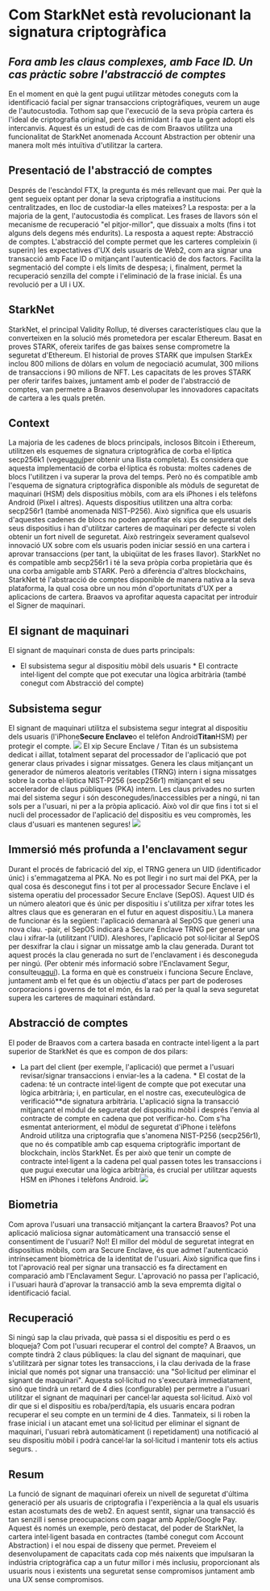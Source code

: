 # Com StarkNet està revolucionant la signatura criptogràfica
## *Fora amb les claus complexes, amb Face ID. Un cas pràctic sobre l'abstracció de comptes*
En el moment en què la gent pugui utilitzar mètodes coneguts com la identificació facial per signar transaccions criptogràfiques, veurem un auge de l'autocustodia. Tothom sap que l'execució de la seva pròpia cartera és l'ideal de criptografia original, però és intimidant i fa que la gent adopti els intercanvis. Aquest és un estudi de cas de com Braavos utilitza una funcionalitat de StarkNet anomenada Account Abstraction per obtenir una manera molt més intuïtiva d'utilitzar la cartera.
## Presentació de l'abstracció de comptes
Després de l'escàndol FTX, la pregunta és més rellevant que mai. Per què la gent segueix optant per donar la seva criptografia a institucions centralitzades, en lloc de custodiar-la elles mateixes? La resposta: per a la majoria de la gent, l'autocustodia és complicat. Les frases de llavors són el mecanisme de recuperació "el pitjor-millor", que dissuaix a molts (fins i tot alguns dels degens més endurits). La resposta a aquest repte: Abstracció de comptes. L'abstracció del compte permet que les carteres compleixin (i superin) les expectatives d'UX dels usuaris de Web2, com ara signar una transacció amb Face ID o mitjançant l'autenticació de dos factors. Facilita la segmentació del compte i els límits de despesa; i, finalment, permet la recuperació senzilla del compte i l'eliminació de la frase inicial. És una revolució per a UI i UX.
## StarkNet
StarkNet, el principal Validity Rollup, té diverses característiques clau que la converteixen en la solució més prometedora per escalar Ethereum. Basat en proves STARK, ofereix tarifes de gas baixes sense comprometre la seguretat d'Ethereum. El historial de proves STARK que impulsen StarkEx inclou 800 milions de dòlars en volum de negociació acumulat, 300 milions de transaccions i 90 milions de NFT. Les capacitats de les proves STARK per oferir tarifes baixes, juntament amb el poder de l'abstracció de comptes, van permetre a Braavos desenvolupar les innovadores capacitats de cartera a les quals pretén.
## Context
La majoria de les cadenes de blocs principals, inclosos Bitcoin i Ethereum, utilitzen els esquemes de signatura criptogràfica de corba el·líptica secp256k1 (vegeu[aquí](http://ethanfast.com/top-crypto.html)per obtenir una llista completa). Es considera que aquesta implementació de corba el·líptica és robusta: moltes cadenes de blocs l'utilitzen i va superar la prova del temps. Però no és compatible amb l'esquema de signatura criptogràfica disponible als mòduls de seguretat de maquinari (HSM) dels dispositius mòbils, com ara els iPhones i els telèfons Android (Pixel i altres). Aquests dispositius utilitzen una altra corba: secp256r1 (també anomenada NIST-P256). Això significa que els usuaris d'aquestes cadenes de blocs no poden aprofitar els xips de seguretat dels seus dispositius i han d'utilitzar carteres de maquinari per defecte si volen obtenir un fort nivell de seguretat. Això restringeix severament qualsevol innovació UX sobre com els usuaris poden iniciar sessió en una cartera i aprovar transaccions (per tant, la ubiqüitat de les frases llavor). StarkNet no és compatible amb secp256r1 i té la seva pròpia corba propietària que és una corba amigable amb STARK. Però a diferència d'altres blockchains, StarkNet té l'abstracció de comptes disponible de manera nativa a la seva plataforma, la qual cosa obre un nou món d'oportunitats d'UX per a aplicacions de cartera. Braavos va aprofitar aquesta capacitat per introduir el Signer de maquinari.
## El signant de maquinari
El signant de maquinari consta de dues parts principals:
* El subsistema segur al dispositiu mòbil dels usuaris * El contracte intel·ligent del compte que pot executar una lògica arbitrària (també conegut com Abstracció del compte)
## Subsistema segur
El signant de maquinari utilitza el subsistema segur integrat al dispositiu dels usuaris (l'iPhone**Secure Enclave**o el telèfon Android**Titan**HSM) per protegir el compte. ![](https://miro.medium.com/max/1400/0*EPm8q10ykvFGnvcv) El xip Secure Enclave / Titan és un subsistema dedicat i aïllat, totalment separat del processador de l'aplicació que pot generar claus privades i signar missatges. Genera les claus mitjançant un generador de números aleatoris veritables (TRNG) intern i signa missatges sobre la corba el·líptica NIST-P256 (secp256r1) mitjançant el seu accelerador de claus públiques (PKA) intern. Les claus privades no surten mai del sistema segur i són desconegudes/inaccessibles per a ningú, ni tan sols per a l'usuari, ni per a la pròpia aplicació. Això vol dir que fins i tot si el nucli del processador de l'aplicació del dispositiu es veu compromès, les claus d'usuari es mantenen segures! ![](https://miro.medium.com/max/1400/0*yHJ--fK8keNdTci8)
## Immersió més profunda a l'enclavament segur
Durant el procés de fabricació del xip, el TRNG genera un UID (identificador únic) i s'emmagatzema al PKA. No es pot llegir i no surt mai del PKA, per la qual cosa és desconegut fins i tot per al processador Secure Enclave i el sistema operatiu del processador Secure Enclave (SepOS). Aquest UID és un número aleatori que és únic per dispositiu i s'utilitza per xifrar totes les altres claus que es generaran en el futur en aquest dispositiu.\ La manera de funcionar és la següent: l'aplicació demanarà al SepOS que generi una nova clau. -pair, el SepOS indicarà a Secure Enclave TRNG per generar una clau i xifrar-la (utilitzant l'UID). Aleshores, l'aplicació pot sol·licitar al SepOS per desxifrar la clau i signar un missatge amb la clau generada. Durant tot aquest procés la clau generada no surt de l'enclavament i és desconeguda per ningú. (Per obtenir més informació sobre l'Enclavament Segur, consulteu[aquí](https://support.apple.com/en-il/guide/security/sec59b0b31ff/web)). La forma en què es construeix i funciona Secure Enclave, juntament amb el fet que és un objectiu d'atacs per part de poderoses corporacions i governs de tot el món, és la raó per la qual la seva seguretat supera les carteres de maquinari estàndard.
## Abstracció de comptes
El poder de Braavos com a cartera basada en contracte intel·ligent a la part superior de StarkNet és que es compon de dos pilars:
* La part del client (per exemple, l'aplicació) que permet a l'usuari revisar/signar transaccions i enviar-les a la cadena. * El costat de la cadena: té un contracte intel·ligent de compte que pot executar una lògica arbitrària; i, en particular, en el nostre cas, executeu</strong>lògica de verificació**de signatura arbitrària. L'aplicació signa la transacció mitjançant el mòdul de seguretat del dispositiu mòbil i després l'envia al contracte de compte en cadena que pot verificar-ho. Com s'ha esmentat anteriorment, el mòdul de seguretat d'iPhone i telèfons Android utilitza una criptografia que s'anomena NIST-P256 (secp256r1), que no és compatible amb cap esquema criptogràfic important de blockchain, inclòs StarkNet. És per això que tenir un compte de contracte intel·ligent a la cadena pel qual passen totes les transaccions i que pugui executar una lògica arbitrària, és crucial per utilitzar aquests HSM en iPhones i telèfons Android. ![](https://miro.medium.com/max/1400/0*1gItqYMJgmpu_fXc)</li> </ul>
## Biometria
Com aprova l'usuari una transacció mitjançant la cartera Braavos? Pot una aplicació maliciosa signar automàticament una transacció sense el consentiment de l'usuari? No!! El millor del mòdul de seguretat integrat en dispositius mòbils, com ara Secure Enclave, és que admet l'autenticació intrínsecament biomètrica de la identitat de l'usuari. Això significa que fins i tot l'aprovació real per signar una transacció es fa directament en comparació amb l'Enclavament Segur. L'aprovació no passa per l'aplicació, i l'usuari haurà d'aprovar la transacció amb la seva empremta digital o identificació facial.
## Recuperació
Si ningú sap la clau privada, què passa si el dispositiu es perd o es bloqueja? Com pot l'usuari recuperar el control del compte? A Braavos, un compte tindrà 2 claus públiques: la clau del signant de maquinari, que s'utilitzarà per signar totes les transaccions, i la clau derivada de la frase inicial que només pot signar una transacció: una "Sol·licitud per eliminar el signant de maquinari". Aquesta sol·licitud no s'executarà immediatament, sinó que tindrà un retard de 4 dies (configurable) per permetre a l'usuari utilitzar el signant de maquinari per cancel·lar aquesta sol·licitud. Això vol dir que si el dispositiu es roba/perd/tapia, els usuaris encara podran recuperar el seu compte en un termini de 4 dies. Tanmateix, si li roben la frase inicial i un atacant emet una sol·licitud per eliminar el signant de maquinari, l'usuari rebrà automàticament (i repetidament) una notificació al seu dispositiu mòbil i podrà cancel·lar la sol·licitud i mantenir tots els actius segurs. .
## Resum
La funció de signant de maquinari ofereix un nivell de seguretat d'última generació per als usuaris de criptografia i l'experiència a la qual els usuaris estan acostumats des de web2. En aquest sentit, signar una transacció és tan senzill i sense preocupacions com pagar amb Apple/Google Pay. Aquest és només un exemple, però destacat, del poder de StarkNet, la cartera intel·ligent basada en contractes (també conegut com Account Abstraction) i el nou espai de disseny que permet. Preveiem el desenvolupament de capacitats cada cop més naixents que impulsaran la indústria criptogràfica cap a un futur millor i més inclusiu, proporcionant als usuaris nous i existents una seguretat sense compromisos juntament amb una UX sense compromisos.